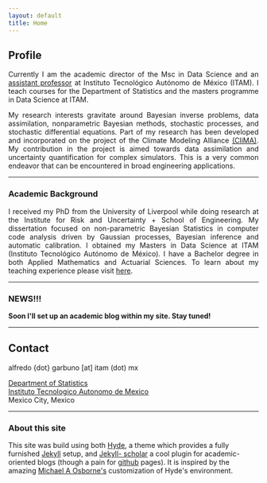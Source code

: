 ```yaml
---
layout: default
title: Home
---
```


## Profile

<div align="justify">

Currently I am the academic director of the Msc in Data Science and an <a
href="https://faculty.itam.mx/facultad/108727-alfredo-garbuno-inigo">assistant
professor</a> at Instituto Tecnológico Autónomo de México (ITAM). I teach
courses for the Department of Statistics and the masters programme in Data
Science at ITAM.

My research interests gravitate around Bayesian inverse problems, data
assimilation, nonparametric Bayesian methods, stochastic processes, and
stochastic differential equations. Part of my research has been developed and
incorporated on the project of the Climate Modeling Alliance <a
href="https://clima.caltech.edu/">(CliMA)</a>. My contribution in the project is
aimed towards data assimilation and uncertainty quantification for complex
simulators. This is a very common endeavor that can be encountered in broad
engineering applications.

<!---I am driven by large scale applications of mathematical models, often
encountered in numerical optimisation and pattern recognition tasks as in
machine learning. As a professional, I have specialised in numerical methods,
statistical modelling, data visualisation and applied probability models.--->

</div>

<hr>

### Academic Background


<div align="justify">

I received my PhD from the University of Liverpool while doing research at the
Institute for Risk and Uncertainty + School of Engineering. My dissertation
focused on non-parametric Bayesian Statistics in computer code analysis driven
by Gaussian processes, Bayesian inference and automatic calibration. I obtained
my Masters in Data Science at ITAM (Instituto Tecnológico Autónomo de México). I
have a Bachelor degree in both Applied Mathematics and Actuarial Sciences.
To learn about my teaching experience please visit <a href="https://agarbuno.github.io/teaching/">here</a>.

</div>

<hr>

### NEWS!!! 

**Soon I'll set up an academic blog within my site. Stay tuned!**

<hr>

## Contact

alfredo {dot} garbuno [at] itam (dot) mx

[Department of Statistics](http://estadistica.itam.mx/es/1/paginas/acerca-del-departamento-3)<br>
[Instituto Tecnologico Autonomo de Mexico](https://www.itam.mx/)<br>
Mexico City, Mexico

<hr>

### About this site

This site was build using both [Hyde](https://github.com/poole/hyde), a theme
which provides a fully furnished [Jekyll]() setup, and [Jekyll-
scholar](https://github.com/inukshuk/jekyll-scholar) a cool plugin for
academic-oriented blogs (though a pain for [github](http://github.com)
pages). It is inspired by the amazing [Michael A
Osborne's](http://www.robots.ox.ac.uk/~mosb/) customization of Hyde's
environment.
